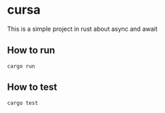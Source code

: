 # cursa
This is a simple project in rust about async and await

## How to run
```
cargo run
```

## How to test
```
cargo test
```


